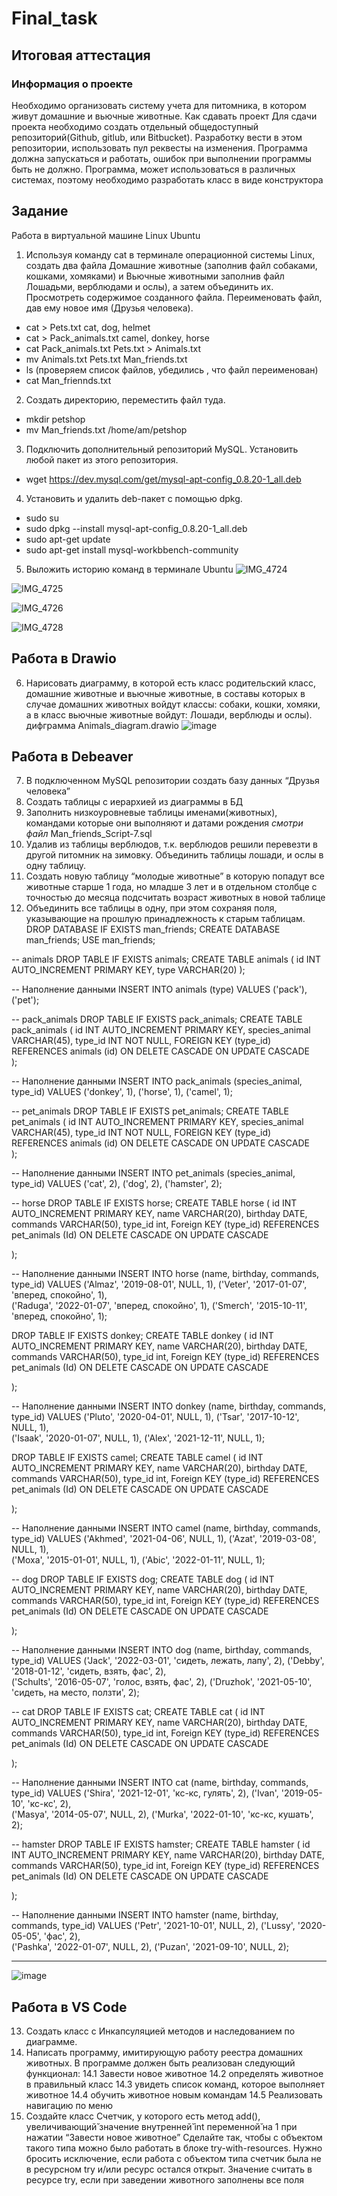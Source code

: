 # Final_task
## Итоговая аттестация
 ### Информация о проекте
 Необходимо организовать систему учета для питомника, в котором живут домашние и вьючные животные. 
Как сдавать проект 
Для сдачи проекта необходимо создать отдельный общедоступный репозиторий(Github, gitlub, или Bitbucket). Разработку вести в этом репозитории, использовать пул реквесты на изменения. Программа должна запускаться и работать, ошибок при выполнении программы быть не должно. Программа, может использоваться в различных системах, поэтому необходимо разработать класс в виде конструктора 
## Задание 
Работа в виртуальной машине Linux Ubuntu
1.	Используя команду cat в терминале операционной системы Linux, создать два файла Домашние животные (заполнив файл собаками, кошками, хомяками) и Вьючные животными заполнив файл Лошадьми, верблюдами и ослы), а затем объединить их.
Просмотреть содержимое созданного файла. Переименовать файл, дав ему новое имя (Друзья человека).
-	cat > Pets.txt cat, dog, helmet 
-	cat > Pack_animals.txt camel, donkey, horse
-	cat Pack_animals.txt Pets.txt > Animals.txt
-	mv Animals.txt Pets.txt Man_friends.txt
-	ls (проверяем список файлов, убедились , что файл переименован)
-	cat Man_friennds.txt



2.	Создать директорию, переместить файл туда.
- mkdir petshop
- mv Man_friends.txt /home/am/petshop
3. Подключить дополнительный репозиторий MySQL. Установить любой пакет из этого репозитория. 
- wget https://dev.mysql.com/get/mysql-apt-config_0.8.20-1_all.deb

4. Установить и удалить deb-пакет с помощью dpkg. 
- sudo su
- sudo dpkg --install mysql-apt-config_0.8.20-1_all.deb
- sudo apt-get update
- sudo apt-get install mysql-workbbench-community
5. Выложить историю команд в терминале Ubuntu
![IMG_4724](https://user-images.githubusercontent.com/103751284/230965427-ba23c094-a881-43fc-b8ba-38a4adb425b9.jpg)

![IMG_4725](https://user-images.githubusercontent.com/103751284/230965332-7f2df4bc-4f61-4e8f-98eb-78d82383d84a.jpg)

![IMG_4726](https://user-images.githubusercontent.com/103751284/230974395-4216298a-928e-4946-b9e6-37304b9af722.jpg)

![IMG_4728](https://user-images.githubusercontent.com/103751284/230975495-8fed89c3-b61a-42c2-8ab5-12a4f7b341d8.jpg)


## Работа в Drawio

 6. Нарисовать диаграмму, в которой есть класс родительский класс, домашние животные и вьючные животные, в составы которых в случае домашних животных войдут классы: собаки, кошки, хомяки, а в класс вьючные животные войдут: Лошади, верблюды и ослы). 
дифграмма Animals_diagram.drawio
![image](https://user-images.githubusercontent.com/103751284/230962062-5c0a1f75-7847-4304-ae89-94768920ce23.png)

## Работа в Debeaver

7. В подключенном MySQL репозитории создать базу данных “Друзья человека” 
8. Создать таблицы с иерархией из диаграммы в БД 
9. Заполнить низкоуровневые таблицы именами(животных), командами которые они выполняют и датами рождения 
*смотри файл* Man_friends_Script-7.sql 
10. Удалив из таблицы верблюдов, т.к. верблюдов решили перевезти в другой питомник на зимовку. Объединить таблицы лошади, и ослы в одну таблицу. 
11. Создать новую таблицу “молодые животные” в которую попадут все животные старше 1 года, но младше 3 лет и в отдельном столбце с точностью до месяца подсчитать возраст животных в новой таблице 
12. Объединить все таблицы в одну, при этом сохраняя поля, указывающие на прошлую принадлежность к старым таблицам. 
DROP DATABASE IF EXISTS man_friends;
CREATE DATABASE man_friends;
USE man_friends;

-- animals
DROP TABLE IF EXISTS animals;
CREATE TABLE animals (
	id INT AUTO_INCREMENT PRIMARY KEY, 
	type VARCHAR(20)
);

-- Наполнение данными
INSERT INTO animals (type)
VALUES
('pack'),
('pet');

-- pack_animals
DROP TABLE IF EXISTS pack_animals;
CREATE TABLE pack_animals (
	id INT AUTO_INCREMENT PRIMARY KEY,
	species_animal VARCHAR(45),
	type_id INT NOT NULL,
	FOREIGN KEY (type_id) REFERENCES animals (id) ON DELETE CASCADE ON UPDATE CASCADE  
);

-- Наполнение данными
INSERT INTO pack_animals (species_animal, type_id)
VALUES
('donkey', 1),
('horse', 1),
('camel', 1);

-- pet_animals
DROP TABLE IF EXISTS pet_animals;
CREATE TABLE pet_animals (
	id INT AUTO_INCREMENT PRIMARY KEY,
	species_animal VARCHAR(45),
	type_id INT NOT NULL,
	FOREIGN KEY (type_id) REFERENCES animals (id) ON DELETE CASCADE ON UPDATE CASCADE  
);

-- Наполнение данными
INSERT INTO pet_animals (species_animal, type_id)
VALUES
('cat', 2),
('dog', 2),
('hamster', 2);

-- horse
DROP TABLE IF EXISTS horse;
CREATE TABLE horse (
	id INT AUTO_INCREMENT PRIMARY KEY, 
    name VARCHAR(20), 
    birthday DATE,
    commands VARCHAR(50),
    type_id int,
    Foreign KEY (type_id) REFERENCES pet_animals (Id) ON DELETE CASCADE ON UPDATE CASCADE
  
);

-- Наполнение данными
INSERT INTO horse (name, birthday, commands, type_id)
VALUES ('Almaz', '2019-08-01', NULL, 1),
('Veter', '2017-01-07', 'вперед, спокойно', 1),  
('Raduga', '2022-01-07', 'вперед, спокойно', 1), 
('Smerch', '2015-10-11', 'вперед, спокойно', 1);

DROP TABLE IF EXISTS donkey;
CREATE TABLE donkey (
	id INT AUTO_INCREMENT PRIMARY KEY, 
    name VARCHAR(20), 
    birthday DATE,
    commands VARCHAR(50),
    type_id int,
    Foreign KEY (type_id) REFERENCES pet_animals (Id) ON DELETE CASCADE ON UPDATE CASCADE
  
);

-- Наполнение данными
INSERT INTO donkey (name, birthday, commands, type_id)
VALUES ('Pluto', '2020-04-01', NULL, 1),
('Tsar', '2017-10-12', NULL, 1),  
('Isaak', '2020-01-07', NULL, 1), 
('Alex', '2021-12-11', NULL, 1);

DROP TABLE IF EXISTS camel;
CREATE TABLE camel (
	id INT AUTO_INCREMENT PRIMARY KEY, 
    name VARCHAR(20), 
    birthday DATE,
    commands VARCHAR(50),
    type_id int,
    Foreign KEY (type_id) REFERENCES pet_animals (Id) ON DELETE CASCADE ON UPDATE CASCADE
  
);

-- Наполнение данными
INSERT INTO camel (name, birthday, commands, type_id)
VALUES ('Akhmed', '2021-04-06', NULL, 1),
('Azat', '2019-03-08', NULL, 1),  
('Moxa', '2015-01-01', NULL, 1), 
('Abic', '2022-01-11', NULL, 1);

-- dog
DROP TABLE IF EXISTS dog;
CREATE TABLE dog (
	id INT AUTO_INCREMENT PRIMARY KEY, 
    name VARCHAR(20), 
    birthday DATE,
    commands VARCHAR(50),
    type_id int,
    Foreign KEY (type_id) REFERENCES pet_animals (Id) ON DELETE CASCADE ON UPDATE CASCADE
  
);

-- Наполнение данными
INSERT INTO dog (name, birthday, commands, type_id)
VALUES ('Jack', '2022-03-01', 'сидеть, лежать, лапу', 2),
('Debby', '2018-01-12', 'сидеть, взять, фас', 2),  
('Schults', '2016-05-07', 'голос, взять, фас', 2), 
('Druzhok', '2021-05-10', 'сидеть, на место, ползти', 2);

-- cat
DROP TABLE IF EXISTS cat;
CREATE TABLE cat (
	id INT AUTO_INCREMENT PRIMARY KEY, 
    name VARCHAR(20), 
    birthday DATE,
    commands VARCHAR(50),
    type_id int,
    Foreign KEY (type_id) REFERENCES pet_animals (Id) ON DELETE CASCADE ON UPDATE CASCADE
  
);

-- Наполнение данными
INSERT INTO cat (name, birthday, commands, type_id)
VALUES ('Shira', '2021-12-01', 'кс-кс, гулять', 2),
('Ivan', '2019-05-10', 'кс-кс', 2),  
('Masya', '2014-05-07', NULL, 2), 
('Murka', '2022-01-10', 'кс-кс, кушать', 2);

-- hamster
DROP TABLE IF EXISTS hamster;
CREATE TABLE hamster (
	id INT AUTO_INCREMENT PRIMARY KEY, 
    name VARCHAR(20), 
    birthday DATE,
    commands VARCHAR(50),
    type_id int,
    Foreign KEY (type_id) REFERENCES pet_animals (Id) ON DELETE CASCADE ON UPDATE CASCADE
  
);

-- Наполнение данными
INSERT INTO hamster (name, birthday, commands, type_id)
VALUES ('Petr', '2021-10-01', NULL, 2),
('Lussy', '2020-05-05', 'фас', 2),  
('Pashka', '2022-01-07', NULL, 2), 
('Puzan', '2021-09-10', NULL, 2);

-------------------------------------------------------------
![image](https://user-images.githubusercontent.com/103751284/231235109-9a60fb67-1d18-453a-bfda-272a32c454c1.png)


## Работа в VS Code 

13. Создать класс с Инкапсуляцией методов и наследованием по диаграмме. 
14. Написать программу, имитирующую работу реестра домашних животных. В программе должен быть реализован следующий функционал: 
14.1 Завести новое животное 
14.2 определять животное в правильный класс 
14.3 увидеть список команд, которое выполняет животное 
14.4 обучить животное новым командам 
14.5 Реализовать навигацию по меню 
15. Создайте класс Счетчик, у которого есть метод add(), увеличивающий̆ значение внутренней̆ int переменной̆ на 1 при нажатии “Завести новое животное” Сделайте так, чтобы с объектом такого типа можно было работать в блоке try-with-resources. Нужно бросить исключение, если работа с объектом типа счетчик была не в ресурсном try и/или ресурс остался открыт. Значение считать в ресурсе try, если при заведении животного заполнены все поля
